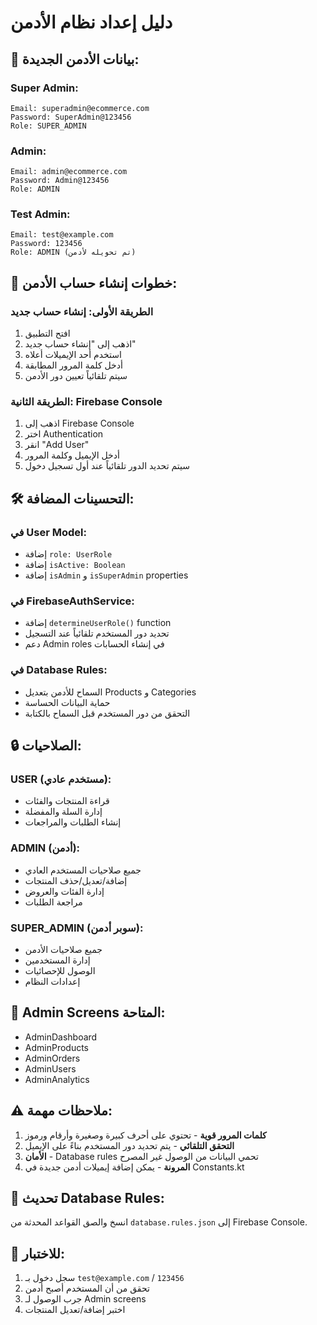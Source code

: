 # دليل إعداد نظام الأدمن

## 🔐 **بيانات الأدمن الجديدة:**

### **Super Admin:**
```
Email: superadmin@ecommerce.com
Password: SuperAdmin@123456
Role: SUPER_ADMIN
```

### **Admin:**
```
Email: admin@ecommerce.com
Password: Admin@123456
Role: ADMIN
```

### **Test Admin:**
```
Email: test@example.com
Password: 123456
Role: ADMIN (تم تحويله لأدمن)
```

## 🚀 **خطوات إنشاء حساب الأدمن:**

### **الطريقة الأولى: إنشاء حساب جديد**
1. افتح التطبيق
2. اذهب إلى "إنشاء حساب جديد"
3. استخدم أحد الإيميلات أعلاه
4. أدخل كلمة المرور المطابقة
5. سيتم تلقائياً تعيين دور الأدمن

### **الطريقة الثانية: Firebase Console**
1. اذهب إلى Firebase Console
2. اختر Authentication
3. انقر "Add User"
4. أدخل الإيميل وكلمة المرور
5. سيتم تحديد الدور تلقائياً عند أول تسجيل دخول

## 🛠️ **التحسينات المضافة:**

### **في User Model:**
- إضافة `role: UserRole`
- إضافة `isActive: Boolean`
- إضافة `isAdmin` و `isSuperAdmin` properties

### **في FirebaseAuthService:**
- إضافة `determineUserRole()` function
- تحديد دور المستخدم تلقائياً عند التسجيل
- دعم Admin roles في إنشاء الحسابات

### **في Database Rules:**
- السماح للأدمن بتعديل Products و Categories
- حماية البيانات الحساسة
- التحقق من دور المستخدم قبل السماح بالكتابة

## 🔒 **الصلاحيات:**

### **USER (مستخدم عادي):**
- قراءة المنتجات والفئات
- إدارة السلة والمفضلة
- إنشاء الطلبات والمراجعات

### **ADMIN (أدمن):**
- جميع صلاحيات المستخدم العادي
- إضافة/تعديل/حذف المنتجات
- إدارة الفئات والعروض
- مراجعة الطلبات

### **SUPER_ADMIN (سوبر أدمن):**
- جميع صلاحيات الأدمن
- إدارة المستخدمين
- الوصول للإحصائيات
- إعدادات النظام

## 📱 **Admin Screens المتاحة:**
- AdminDashboard
- AdminProducts  
- AdminOrders
- AdminUsers
- AdminAnalytics

## ⚠️ **ملاحظات مهمة:**

1. **كلمات المرور قوية** - تحتوي على أحرف كبيرة وصغيرة وأرقام ورموز
2. **التحقق التلقائي** - يتم تحديد دور المستخدم بناءً على الإيميل
3. **الأمان** - Database rules تحمي البيانات من الوصول غير المصرح
4. **المرونة** - يمكن إضافة إيميلات أدمن جديدة في Constants.kt

## 🔄 **تحديث Database Rules:**

انسخ والصق القواعد المحدثة من `database.rules.json` إلى Firebase Console.

## 🧪 **للاختبار:**

1. سجل دخول بـ `test@example.com` / `123456`
2. تحقق من أن المستخدم أصبح أدمن
3. جرب الوصول لـ Admin screens
4. اختبر إضافة/تعديل المنتجات
